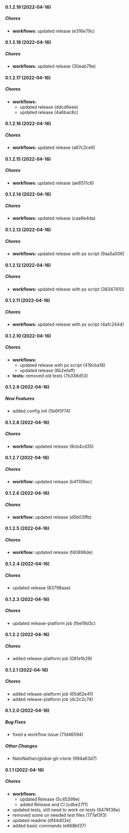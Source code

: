 #### 0.1.2.19 (2022-04-16)

##### Chores

* **workflows:**  updated release (e316e79c)

#### 0.1.2.18 (2022-04-16)

##### Chores

* **workflows:**  updated release (30eab79e)

#### 0.1.2.17 (2022-04-16)

##### Chores

* **workflows:**
  *  updated release (ddcd6eee)
  *  updated release (4a6bac8c)

#### 0.1.2.16 (2022-04-16)

##### Chores

* **workflows:**  updated release (a67c2ce6)

#### 0.1.2.15 (2022-04-16)

##### Chores

* **workflows:**  updated release (ae6511c6)

#### 0.1.2.14 (2022-04-16)

##### Chores

* **workflows:**  updated release (caa9e4da)

#### 0.1.2.13 (2022-04-16)

##### Chores

* **workflows:**  updated release with ps script (9aa5a506)

#### 0.1.2.12 (2022-04-16)

##### Chores

* **workflows:**  updated release with ps script (38347410)

#### 0.1.2.11 (2022-04-16)

##### Chores

* **workflows:**  updated release with ps script (4afc2444)

#### 0.1.2.10 (2022-04-16)

##### Chores

* **workflows:**
  *  updated release with ps script (419cba18)
  *  updated release (6b2efaff)
* **tests:**  removed old tests (7b338d53)

#### 0.1.2.9 (2022-04-16)

##### New Features

*  added config init (5b6f0f74)

#### 0.1.2.8 (2022-04-16)

##### Chores

* **workflow:**  updated release (8cb4cd35)

#### 0.1.2.7 (2022-04-16)

##### Chores

* **workflow:**  updated release (b41106ec)

#### 0.1.2.6 (2022-04-16)

##### Chores

* **workflow:**  updated release (d5b03ffb)

#### 0.1.2.5 (2022-04-16)

##### Chores

* **workflow:**  updated release (f40896de)

#### 0.1.2.4 (2022-04-16)

##### Chores

*  updated release (83798aae)

#### 0.1.2.3 (2022-04-16)

##### Chores

*  updated release-platform job (fbe19d3c)

#### 0.1.2.2 (2022-04-16)

##### Chores

*  added release-platform job (081e1b29)

#### 0.1.2.1 (2022-04-16)

##### Chores

*  added release-platform job (65d62e41)
*  added release-platform job (dc2c2c74)

#### 0.1.2.0 (2022-04-16)

##### Bug Fixes

*  fixed a workflow issue (71d46594)

##### Other Changes

* NatoNathan/global-git-clone (994a63d7)

#### 0.1.1 (2022-04-16)

##### Chores

* **workflows:**
  *  updated Release (5c45399e)
  *  added Release and CI (cdbe27f1)
*  updated tests, still need to work on tests (9476f38e)
*  removed some un needed test files (177af3f3)
*  updated readme (df44d02e)
*  added basic commands (e668bf37)

